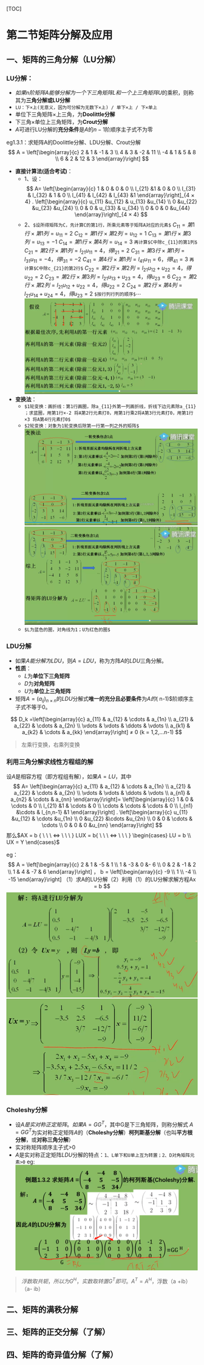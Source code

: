 [TOC]
# 第二节矩阵分解及应用
## 一、矩阵的三角分解（LU分解）
### LU分解：
- $如果n阶矩阵A能够分解为一个下三角矩阵L和一个上三角矩阵U$的乘积，则称其为**三角分解或LU分解**
- `LU：下×上(无意义，因为可分解为无数下×上) / 单下×上 / 下×单上`
- 单位下三角矩阵×上三角，为**Doolittle分解**
- 下三角×单位上三角矩阵，为**Crout分解**
- $A$可进行LU分解的**充分条件**是$A$的$n-1$阶顺序主子式不为零

eg1.3.1：求矩阵A的Doolittle分解、LDU分解、Crout分解
$$
A = \left[\begin{array}{c}
    2 & 1 & -1 & 3
\\  4 & 3 & -2 & 11
\\ -4 & 1 & 5 & 8
\\  6 &  2 & 12 & 3
\end{array}\right] 
$$

- **直接计算法(适合考试)**：
  - 1、设：
$$
  A= 
  \left[\begin{array}{c}
        1     & 0       & 0 & 0
    \\  l_{21}       &1      & 0  & 0 
    \\  l_{31} & l_{32}  & 1 & 0
    \\   l_{41}      & l_{42}      & l_{43}   &1
    \end{array}\right]_{4 × 4}
 .
    \left[\begin{array}{c}
        u_{11}      &u_{12}       & u_{13}   &u_{14} 
    \\  0       &u_{22}       &u_{23}   &u_{24} 
    \\  0 & 0 & u_{33} & u_{34} 
    \\  0     & 0      & 0  &u_{44} 
    \end{array}\right]_{4 × 4}
$$
  - 2、`$设所得矩阵为C，先计算C的第1行，所乘元素等于矩阵A对应的元素$`
$C_{11} = 第1行×第1列 = u_{11} = 2$
$C_{12} = 第1行×第2列 = u_{12} = 1$
$C_{13} = 第1行×第3列 = u_{13} = -1$
$C_{14} = 第1行×第4列 = u_{14} = 3$
`再计算$C中除c_{11}的第1列$`
$C_{21} = 第2行×第1列 =l_{21} u_{11} = 4，得l_{21}  =2$
$C_{31} = 第3行×第1列 =l_{31} u_{11} = -4，得l_{31}  =-2$
$C_{41} = 第4行×第1列 =l_{41} u_{11} = 6，得l_{41}  = 3$
`再计算$C中除c_{21}的第2行$`
$C_{22} = 第2行×第2列 =l_{21} u_{12} +u_{22}   = 4，得u_{22}  =2$
$C_{23} = 第2行×第3列 =l_{21} u_{13} +u_{23}   = 4，得u_{23}  =6$
$C_{22} = 第2行×第2列 =l_{21} u_{12} +u_{22}   = 4，得u_{22}  =2$
$C_{24} = 第2行×第4列 =l_{21} u_{14} +u_{24}   = 4，得u_{23}  =2$
`$按行列行列的顺序$`$\cdots$
![以此顺序计算](./images/LU.png)
- **变换法**：
  -  `$1轮变换：画折线：第1行画圈，除a_{11}外第一列画折线，折线下边元素除a_{11} ；求蓝圈，用第1行×-2 将A第2行元素打0，用第1行乘2将A第3行元素打0，用第1行×3 将A第4行元素打0$`
  -  `$2轮变换：对象为1轮变换后除第一行第一列之外的矩阵$`
![以此顺序计算](./images/LU_1png.png)
![以此顺序计算](./images/LU_2.png)
   -  `$L为蓝色的圈，对角线为1；U为红色的圈$`


### LDU分解
- 如果$A能分解为LDU$，则$A=LDU$，称为方阵$A$的$LDU$三角分解。
- **性质**：
   - $L$为**单位下三角矩阵**
   - $D$为**对角矩阵**
   - $U$为**单位上三角矩阵**
- 矩阵$A = (a_{ij})_{n×n}$的$LDU$分解式**唯一的充分且必要条件**为$A 的$( n-1)$阶顺序主子式不等于0。

$$
D_k =\left[\begin{array}{c}
    a_{11} & a_{12} & \cdots & a_{1n}
\\  a_{21} & a_{22} & \cdots & a_{2n}
\\  \vdots & \vdots & \ddots & \vdots
\\  a_{k1} & a_{k2} & \cdots & a_{kk}
\end{array}\right] ≠ 0 (k = 1,2,...n-1)
$$
> 左乘行变换，右乘列变换

###  利用三角分解求线性方程组的解
设$A$是相容方程（即方程组有解），如果$A = LU$，其中
$$
  A= 
  \left[\begin{array}{c}
    a_{11} & a_{12} & \cdots & a_{1n}
\\  a_{21} & a_{22} & \cdots & a_{2n}
\\  \vdots & \vdots & \ddots & \vdots
\\  a_{n1} & a_{n2} & \cdots & a_{nn}
\end{array}\right]=
 \left[\begin{array}{c}
        1     & 0       & \cdots & 0
    \\  l_{21}       &1      & \cdots  & 0 
    \\  \cdots & \cdots  & \cdots & 0
    \\   l_{n1}      &\cdots      & l_{n,n-1}   &1
    \end{array}\right]
 .
    \left[\begin{array}{c}
        u_{11}      &u_{12}       & \cdots   &u_{1n} 
    \\  0       &u_{22}       &\cdots   &u_{2n} 
    \\  0 & 0 & \cdots & \cdots
    \\  0     & 0      & 0  &u_{nn} 
    \end{array}\right]
$$
那么$AX = b { \ \ \ ⇔ \ \ \ } LUX = b{ \ \ \ ⇔ \ \ \ } \begin{cases}
    LU = b
\\  UX = Y
\end{cases}$

eg：
$$
A = \left[\begin{array}{c}
    2 & 1 & -5 & 1
\\  1 & -3 & 0 &- 6
\\ 0 & 2 & -1 & 2
\\  1 &  4 & -7 & 6
\end{array}\right] ，
b = \left[\begin{array}{c}
    -9 
\\  1
\\ -4 
\\  -15
\end{array}\right] （1）求A的LU分解（2）利用（1）的LU分解求解方程Ax = b
$$
![](./images/LU_3.png)
![](./images/LU_4.png)

### Choleshy分解
- 设$A是实对称正定矩阵。$$如果A=GG^T$，其中G是下三角矩阵，则称分解式 $A =  GG^T$为实对称正定矩阵$A$的（**Choleshy分解**）**柯列斯基分解**（也叫**平方根分解**，或**对称三角分解**）
- 实对称矩阵顺序主子式>0
- $A$是实对称正定矩阵$LDU$分解的特点：`1、L单下和U单上互为转置；2、D对角矩阵元素>0`
eg:
![](./images/Choleshy.png)
> $浮数取共轭，所以为G^H，实数取转置G^T即可。A^T = A^H$，浮数（a +ib）（a- ib）
## 二、矩阵的满秩分解

## 三、矩阵的正交分解（了解）
## 四、矩阵的奇异值分解（了解）